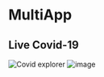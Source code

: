 # MultiApp
## Live Covid-19 
![Covid explorer](https://user-images.githubusercontent.com/47735236/126858553-7a48c20a-eacb-4a13-bd93-4351cf6d0f66.png)
![image](https://user-images.githubusercontent.com/47735236/126858587-4d2b7f03-4cf7-443a-8ecf-6518068c54a9.png)
